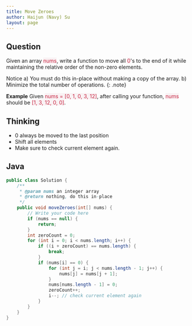 ```yaml
---
title: Move Zeroes
author: Haijun (Navy) Su
layout: page
---
```

## Question
Given an array <font style="color: #C72541; background: #F9F2F4;">nums</font>, write a function to move all <font style="color: #C72541; background: #F9F2F4;">0</font>'s to the end of it while maintaining the relative order of the non-zero elements.

<i class="fa fa-info-circle" aria-hidden="true"></i> Notice
a) You must do this in-place without making a copy of the array.
b) Minimize the total number of operations.
{: .note}

**Example**
Given <font style="color: #C72541; background: #F9F2F4;">nums = [0, 1, 0, 3, 12]</font>, after calling your function, <font style="color: #C72541; background: #F9F2F4;">nums</font> should be <font style="color: #C72541; background: #F9F2F4;">[1, 3, 12, 0, 0]</font>.

## Thinking
* 0 always be moved to the last position
* Shift all elements
* Make sure to check current element again.

## Java
~~~ java
public class Solution {
    /**
     * @param nums an integer array
     * @return nothing, do this in-place
     */
    public void moveZeroes(int[] nums) {
        // Write your code here
        if (nums == null) {
            return;
        }
        int zeroCount = 0;
        for (int i = 0; i < nums.length; i++) {
            if ((i + zeroCount) == nums.length) {
                break;
            }
            if (nums[i] == 0) {
                for (int j = i; j < nums.length - 1; j++) {
                    nums[j] = nums[j + 1];
                }
                nums[nums.length - 1] = 0;
                zeroCount++;
                i--; // check current element again
            }
        }
    }
}
~~~
